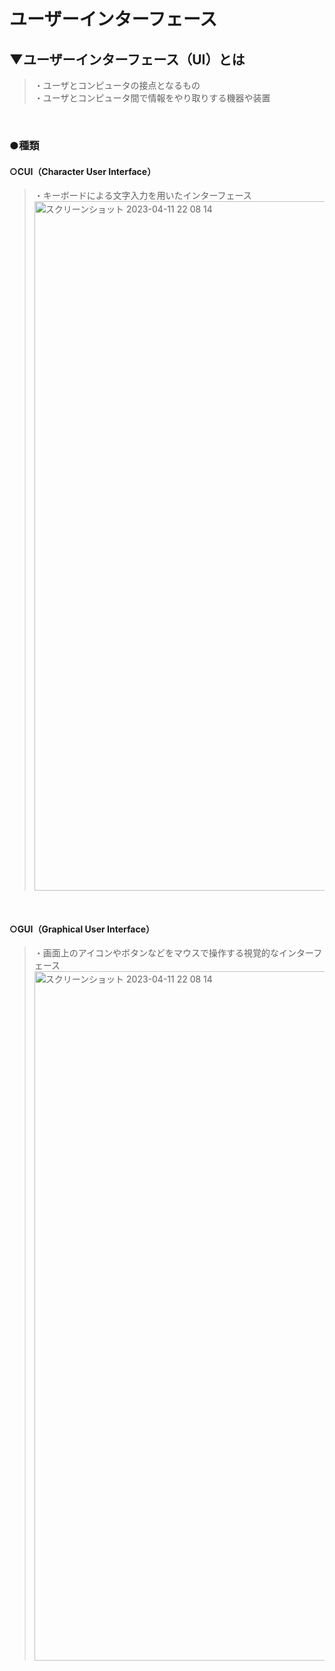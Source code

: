 # ユーザーインターフェース

## ▼ユーザーインターフェース（UI）とは
>・ユーザとコンピュータの接点となるもの<br>
>・ユーザとコンピュータ間で情報をやり取りする機器や装置<br>
<br>

### ●種類

#### ○CUI（Character User Interface）
>・キーボードによる文字入力を用いたインターフェース<br>
<img width="1103" alt="スクリーンショット 2023-04-11 22 08 14" src="https://user-images.githubusercontent.com/81621944/231172489-42410c3a-1493-4570-bd41-13d9392dc364.png"><br>
<br>


#### ○GUI（Graphical User Interface）
>・画面上のアイコンやボタンなどをマウスで操作する視覚的なインターフェース<br>
><img width="1103" alt="スクリーンショット 2023-04-11 22 08 14" src="https://user-images.githubusercontent.com/81621944/231172357-adfbcef0-617f-44bf-bf9f-a0caddef9edf.png"><br>
<br>
